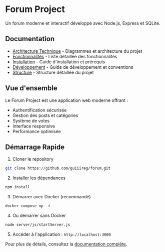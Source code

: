 # Forum Project

Un forum moderne et interactif développé avec Node.js, Express et SQLite.

## Documentation

- [Architecture Technique](docs/architecture.md) - Diagrammes et architecture du projet
- [Fonctionnalités](docs/features.md) - Liste détaillée des fonctionnalités
- [Installation](docs/installation.md) - Guide d'installation et prérequis
- [Développement](docs/development.md) - Guide de développement et conventions
- [Structure](docs/structure.md) - Structure détaillée du projet

## Vue d'ensemble

Le Forum Project est une application web moderne offrant :
- Authentification sécurisée
- Gestion des posts et catégories
- Système de votes
- Interface responsive
- Performance optimisée

## Démarrage Rapide

1. Cloner le repository

```bash
git clone https://github.com/guiiireg/forum.git
```

2. Installer les dépendances

```bash
npm install
```

3. Démarrer avec Docker (recommandé)
```bash
docker compose up -d
```

4. Ou démarrer sans Docker
```bash
node server/js/startServer.js
```

5. Accéder à l'application : `http://localhost:3000`

Pour plus de détails, consultez la [documentation complète](docs/installation.md).
